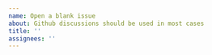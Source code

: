 ```yaml
---
name: Open a blank issue
about: Github discussions should be used in most cases
title: ''
assignees: ''
---
```



